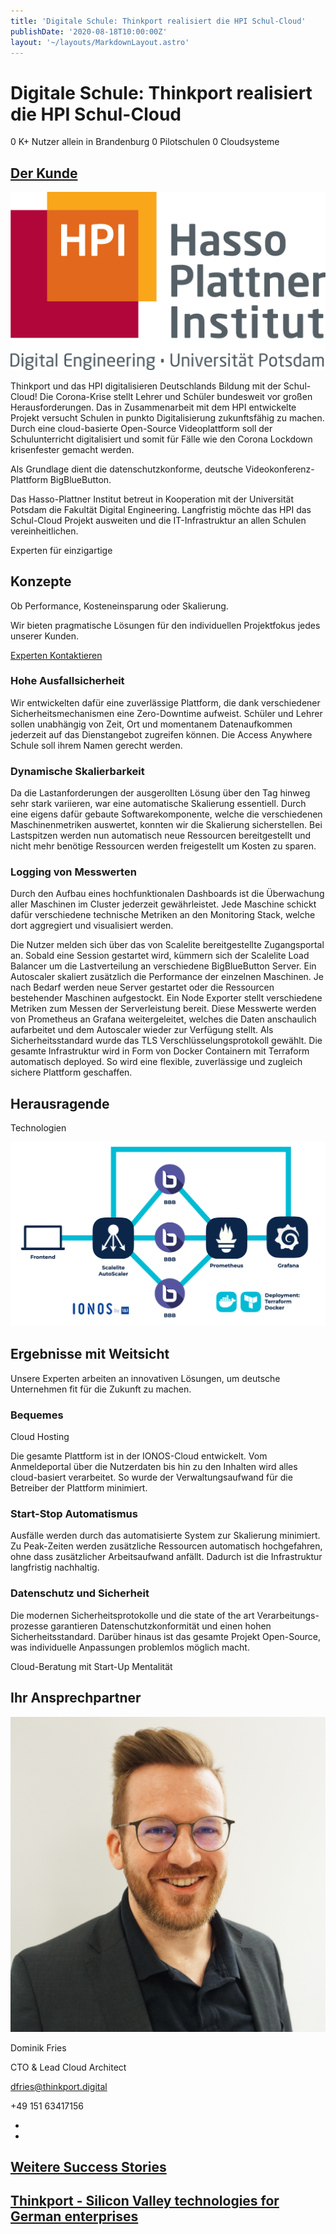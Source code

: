 ```yaml
---
title: 'Digitale Schule: Thinkport realisiert die HPI Schul-Cloud'
publishDate: '2020-08-18T10:00:00Z'
layout: '~/layouts/MarkdownLayout.astro'
---
```


# Digitale Schule: Thinkport realisiert die HPI Schul-Cloud

0 K+ Nutzer allein in Brandenburg 0 Pilotschulen 0 Cloudsysteme

## [Der Kunde](https://hpi.de/)

![](images/hpi_logo.jpg)

Thinkport und das HPI digitalisieren Deutschlands Bildung mit der Schul-Cloud! Die Corona-Krise stellt Lehrer und Schüler bundesweit vor großen Herausforderungen. Das in Zusammenarbeit mit dem HPI entwickelte Projekt versucht Schulen in punkto Digitalisierung zukunftsfähig zu machen. Durch eine cloud-basierte Open-Source Videoplattform soll der Schulunterricht digitalisiert und somit für Fälle wie den Corona Lockdown krisenfester gemacht werden. 

Als Grundlage dient die datenschutzkonforme, deutsche Videokonferenz-Plattform BigBlueButton.

Das Hasso-Plattner Institut betreut in Kooperation mit der Universität Potsdam die Fakultät Digital Engineering. Langfristig möchte das HPI das Schul-Cloud Projekt ausweiten und die IT-Infrastruktur an allen Schulen vereinheitlichen. 

Experten für einzigartige

## Konzepte

Ob Performance, Kosteneinsparung oder Skalierung. 

Wir bieten pragmatische Lösungen für den individuellen Projektfokus jedes unserer Kunden.

[Experten Kontaktieren](https://thinkport.digital/kontaktieren)

### Hohe Ausfallsicherheit

Wir entwickelten dafür eine zuverlässige Plattform, die dank verschiedener Sicherheitsmechanismen eine Zero-Downtime aufweist. Schüler und Lehrer sollen unabhängig von Zeit, Ort und momentanem Datenaufkommen jederzeit auf das Dienstangebot zugreifen können. Die Access Anywhere Schule soll ihrem Namen gerecht werden.

### Dynamische Skalierbarkeit

Da die Lastanforderungen der ausgerollten Lösung über den Tag hinweg sehr stark variieren, war eine automatische Skalierung essentiell. Durch eine eigens dafür gebaute Softwarekomponente, welche die verschiedenen Maschinenmetriken auswertet, konnten wir die Skalierung sicherstellen. Bei Lastspitzen werden nun automatisch neue Ressourcen bereitgestellt und nicht mehr benötige Ressourcen werden freigestellt um Kosten zu sparen.

### Logging von Messwerten

Durch den Aufbau eines hochfunktionalen Dashboards ist die Überwachung aller Maschinen im Cluster jederzeit gewährleistet. Jede Maschine schickt dafür verschiedene technische Metriken an den Monitoring Stack, welche dort aggregiert und visualisiert werden.

Die Nutzer melden sich über das von Scalelite bereitgestellte Zugangsportal an. Sobald eine Session gestartet wird, kümmern sich der Scalelite Load Balancer um die Lastverteilung an verschiedene BigBlueButton Server. Ein Autoscaler skaliert zusätzlich die Performance der einzelnen Maschinen. Je nach Bedarf werden neue Server gestartet oder die Ressourcen bestehender Maschinen aufgestockt. Ein Node Exporter stellt verschiedene Metriken zum Messen der Serverleistung bereit. Diese Messwerte werden von Prometheus an Grafana weitergeleitet, welches die Daten anschaulich aufarbeitet und dem Autoscaler wieder zur Verfügung stellt. Als Sicherheitsstandard wurde das TLS Verschlüsselungsprotokoll gewählt. Die gesamte Infrastruktur wird in Form von Docker Containern mit Terraform automatisch deployed. So wird eine flexible, zuverlässige und zugleich sichere Plattform geschaffen.

## Herausragende

Technologien

![Schul Cloud HPI Thinkport Digitale Schule](images/HPI-Schema-Final.png)

## Ergebnisse mit Weitsicht

Unsere Experten arbeiten an innovativen Lösungen, um deutsche Unternehmen fit für die Zukunft zu machen.

### Bequemes

Cloud Hosting

Die gesamte Plattform ist in der IONOS-Cloud entwickelt. Vom Anmeldeportal über die Nutzerdaten bis hin zu den Inhalten wird alles cloud-basiert verarbeitet. So wurde der Verwaltungsaufwand für die Betreiber der Plattform minimiert.

### Start-Stop Automatismus

Ausfälle werden durch das automatisierte System zur Skalierung minimiert. Zu Peak-Zeiten werden zusätzliche Ressourcen automatisch hochgefahren, ohne dass zusätzlicher Arbeitsaufwand anfällt. Dadurch ist die Infrastruktur langfristig nachhaltig.

### Datenschutz und Sicherheit

Die modernen Sicherheitsprotokolle und die state of the art Verarbeitungs-prozesse garantieren Datenschutzkonformität und einen hohen Sicherheitsstandard. Darüber hinaus ist das gesamte Projekt Open-Source, was individuelle Anpassungen problemlos möglich macht.

Cloud-Beratung mit Start-Up Mentalität

## Ihr Ansprechpartner

![Cloud Kafka Consultant Thinkport Cloud](images/Dominik_edited-1024x1024.png)

Dominik Fries

CTO & Lead Cloud Architect

dfries@thinkport.digital

+49 151 63417156

- [](https://de.linkedin.com/in/dominik-fries-497ab7107)
- [](https://www.xing.com/profile/Dominik_Fries5)

## [Weitere Success Stories](https://thinkport.digital/cloud-excellence-workshops)

## [Thinkport - Silicon Valley technologies for German enterprises](https://thinkport.digital/kontaktieren/)
